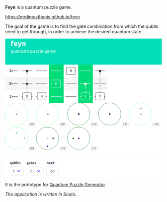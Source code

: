 **Feyn** is a quantum puzzle game.

https://mrdimosthenis.github.io/feyn

The goal of the game is to find the gate combination from which the qubits need to get through, in order to achieve the desired quantum state.

![screenshot](screenshot.png?raw=true)

It is the prototype for [Quantum Puzzle Generator](https://github.com/mrdimosthenis/QuantumPuzzleGenerator).

_The application is written in Scala._

